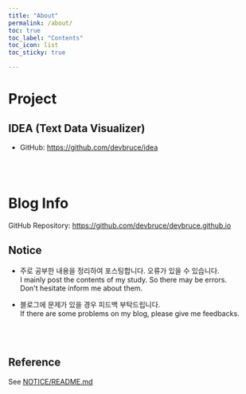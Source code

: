 ```yaml
---
title: "About"
permalink: /about/
toc: true
toc_label: "Contents"
toc_icon: list
toc_sticky: true

---
```


# Project  

## IDEA (Text Data Visualizer)

- GitHub: <https://github.com/devbruce/idea>  

<br><br>

# Blog Info

GitHub Repository: <https://github.com/devbruce/devbruce.github.io>

## Notice

- 주로 공부한 내용을 정리하여 포스팅합니다. 오류가 있을 수 있습니다.  
I mainly post the contents of my study. So there may be errors.  
Don't hesitate inform me about them.

- 블로그에 문제가 있을 경우 피드백 부탁드립니다.  
If there are some problems on my blog, please give me feedbacks.

<br><br>

## Reference

See [NOTICE/README.md](https://github.com/DevBruce/DevBruce.github.io/blob/master/NOTICE/README.md)
